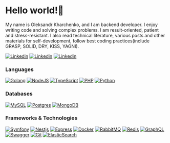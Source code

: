 <h1>Hello world!👋</h1>
<p>
My name is Oleksandr Kharchenko, and I am backend developer. I enjoy writing code and solving complex problems. I am result-oriented, patient and stress-resistant. I also read technical literature, various posts and other materials for self-development, follow best coding practices(include GRASP, SOLID, DRY, KISS, YAGNI).
  
[![Linkedin](https://img.shields.io/badge/LinkedIn-black?style=for-the-badge&logo=linkedin&logoColor=blue)](https://www.linkedin.com/in/jarviis101/)
[![Linkedin](https://img.shields.io/badge/Email-black?style=for-the-badge&logo=gmail&logoColor=blue)](mailto:jarviis101@gmail.com)
[![Linkedin](https://img.shields.io/badge/Telegram-black?style=for-the-badge&logo=telegram&logoColor=blue)](https://t.me/jarv11s101)
</p>

### Languages
[![Golang](https://img.shields.io/badge/golang-black?style=for-the-badge&logo=go)](https://go.dev/)
[![NodeJS](https://img.shields.io/badge/Node.js-black?style=for-the-badge&logo=node.js)](https://nodejs.org/en)
[![TypeScript](https://img.shields.io/badge/typescript-black?style=for-the-badge&logo=typescript)](https://www.typescriptlang.org/)
[![PHP](https://img.shields.io/badge/php-black?style=for-the-badge&logo=php)](https://www.php.net/)
[![Python](https://img.shields.io/badge/python-black?style=for-the-badge&logo=python)](https://www.python.org/)

### Databases
[![MySQL](https://img.shields.io/badge/mysql-black?style=for-the-badge&logo=mysql)](https://www.mysql.com/)
[![Postgres](https://img.shields.io/badge/postgresql-black?style=for-the-badge&logo=postgresql)](https://www.postgresql.org/)
[![MongoDB](https://img.shields.io/badge/mongodb-black?style=for-the-badge&logo=mongodb)](https://www.mongodb.com/)

### Frameworks & Technologies
[![Symfony](https://img.shields.io/badge/symfony-black?style=for-the-badge&logo=symfony)](https://symfony.com/)
[![Nestjs](https://img.shields.io/badge/nestjs-black?style=for-the-badge&logo=nestjs&logoColor=red)](https://nestjs.com/)
[![Express](https://img.shields.io/badge/express-black?style=for-the-badge&logo=express)](https://expressjs.com/)
[![Docker](https://img.shields.io/badge/docker-black?style=for-the-badge&logo=docker)](https://www.docker.com/)
[![RabbitMQ](https://img.shields.io/badge/rabbitmq-black?style=for-the-badge&logo=rabbitmq)](https://www.rabbitmq.com/)
[![Redis](https://img.shields.io/badge/redis-black?style=for-the-badge&logo=redis)](https://redis.io/)
[![GraphQL](https://img.shields.io/badge/graphql-black?style=for-the-badge&logo=graphql)](https://graphql.org/)
[![Swagger](https://img.shields.io/badge/swagger-black?style=for-the-badge&logo=swagger)](https://swagger.io/)
[![Git](https://img.shields.io/badge/git-black?style=for-the-badge&logo=git)](https://git-scm.com/)
[![ElasticSearch](https://img.shields.io/badge/elasticsearch-black?style=for-the-badge&logo=elasticsearch)](https://www.elastic.co/)

<!--
**jarviis101/jarviis101** is a ✨ _special_ ✨ repository because its `README.md` (this file) appears on your GitHub profile.

Here are some ideas to get you started:

- 🔭 I’m currently working on ...
- 🌱 I’m currently learning ...
- 👯 I’m looking to collaborate on ...
- 🤔 I’m looking for help with ...
- 💬 Ask me about ...
- 📫 How to reach me: ...
- 😄 Pronouns: ...
- ⚡ Fun fact: ...
-->
